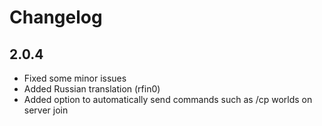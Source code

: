 # Changelog

## 2.0.4

- Fixed some minor issues
- Added Russian translation (rfin0)
- Added option to automatically send commands such as /cp worlds on server join
